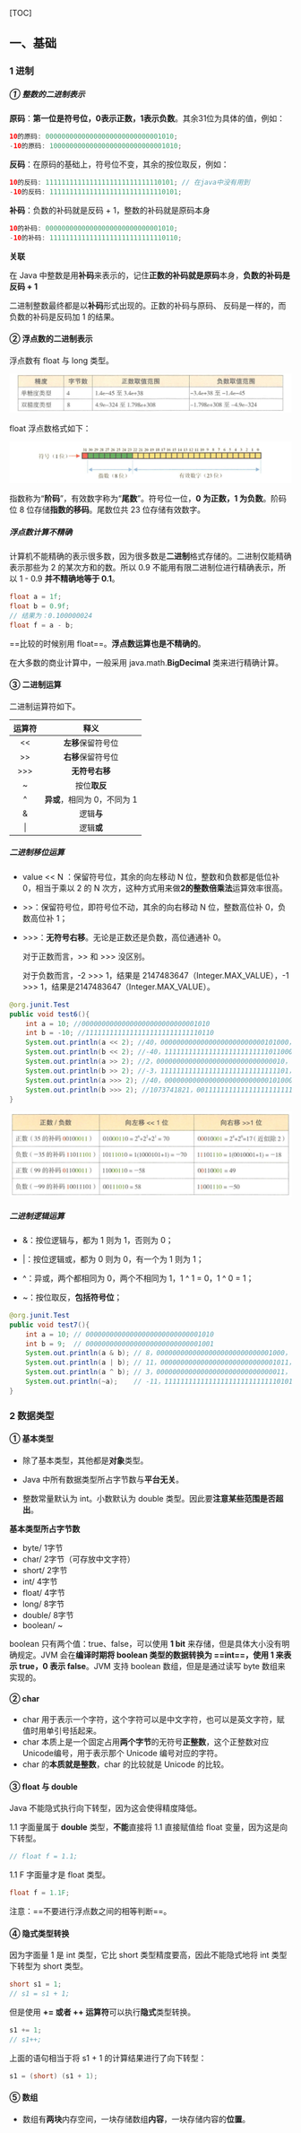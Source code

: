 [TOC]

## 一、基础

### 1 进制

##### ① 整数的二进制表示

**原码**：**第一位是符号位，0表示正数，1表示负数**。其余31位为具体的值，例如：

```java
10的原码: 00000000000000000000000000001010;
-10的原码: 10000000000000000000000000001010;
```

**反码**：在原码的基础上，符号位不变，其余的按位取反，例如：

```java
10的反码: 11111111111111111111111111110101; // 在java中没有用到
-10的反码: 11111111111111111111111111110101;
```

**补码**：负数的补码就是反码 + 1，整数的补码就是原码本身

```java
10的补码: 00000000000000000000000000001010;
-10的补码: 11111111111111111111111111110110;
```

**关联**

在 Java 中整数是用**补码**来表示的，记住**正数的补码就是原码**本身，**负数的补码是反码 + 1**

二进制整数最终都是以**补码**形式出现的。正数的补码与原码、 反码是一样的，而负数的补码是反码加 1 的结果。 





#### ② 浮点数的二进制表示

浮点数有 float 与 long 类型。

![1567148091233](JavaSE.assets/1567148091233.png)

float 浮点数格式如下：

![1567148171182](JavaSE.assets/1567148171182.png)

指数称为“**阶码**”，有效数字称为“**尾数**”。符号位一位，**0 为正数，1 为负数**。阶码位 8 位存储**指数的移码**。尾数位共  23 位存储有效数字。

##### 浮点数计算不精确

计算机不能精确的表示很多数，因为很多数是**二进制**格式存储的。二进制仅能精确表示那些为 2 的某次方和的数。所以 0.9 不能用有限二进制位进行精确表示，所以 1 - 0.9 **并不精确地等于 0.1**。

```java
float a = 1f;
float b = 0.9f;
// 结果为：0.100000024
float f = a - b;	
```

==比较的时候别用 float==。**浮点数运算也是不精确的**。

在大多数的商业计算中，一般采用 java.math.**BigDecimal** 类来进行精确计算。



#### ③ 二进制运算

二进制运算符如下。

| 运算符 |             释义             |
| :----: | :--------------------------: |
|   <<   |      **左移**保留符号位      |
|   >>   |      **右移**保留符号位      |
|  >>>   |        **无符号右移**        |
|   ~    |         按位**取反**         |
|   ^    | **异或**，相同为 0，不同为 1 |
|   &    |          逻辑**与**          |
|   \|   |          逻辑**或**          |

##### **二进制移位运算**

- value << N ：保留符号位，其余的向左移动 N 位，整数和负数都是低位补 0，相当于乘以 2 的 N 次方，这种方式用来做**2的整数倍乘法**运算效率很高。

- \>>：保留符号位，即符号位不动，其余的向右移动 N 位，整数高位补 0，负数高位补 1；

- \>>>：**无符号右移**。无论是正数还是负数，高位通通补 0。

  对于正数而言，>> 和 >>> 没区别。

  对于负数而言，-2 >>> 1，结果是 2147483647（Integer.MAX_VALUE），-1 >>> 1，结果是2147483647（Integer.MAX_VALUE）。

```java
@org.junit.Test
public void test6(){
    int a = 10; //00000000000000000000000000001010
    int b = -10; //11111111111111111111111111110110
    System.out.println(a << 2); //40，00000000000000000000000000101000，相当于乘以4
    System.out.println(b << 2); //-40，11111111111111111111111111011000，相当于乘以4
    System.out.println(a >> 2); //2，00000000000000000000000000000010，正数向左移动后，高位是补0，跟符号位一致
    System.out.println(b >> 2); //-3，11111111111111111111111111111101，负数向左移动后，高位时补1，跟符号位一致
    System.out.println(a >>> 2); //40，00000000000000000000000000101000，相当于乘以4
    System.out.println(b >>> 2); //1073741821，00111111111111111111111111111101，将符号位也一起向右移动，高位补0，所以负数会变成一个正数。
}
```

![1567146693363](JavaSE.assets/1567146693363.png)

##### **二进制逻辑运算**

- &：按位逻辑与，都为 1 则为 1，否则为 0；

- |：按位逻辑或，都为 0 则为 0，有一个为 1 则为 1；

- \^：异或，两个都相同为 0，两个不相同为 1，1 \^ 1 = 0，1 ^ 0 = 1；

- ~：按位取反，**包括符号位**；

```java
@org.junit.Test
public void test7(){
    int a = 10; // 00000000000000000000000000001010
    int b = 9;  // 00000000000000000000000000001001
    System.out.println(a & b); // 8，00000000000000000000000000001000，都为1则为1，否则为0
    System.out.println(a | b); // 11，00000000000000000000000000001011，只要有一个为1就为1
    System.out.println(a ^ b); // 3，00000000000000000000000000000011，相同为0，不同为1
    System.out.println(~a);    // -11，11111111111111111111111111110101，按位取反
}
```





### 2 数据类型

#### ① 基本类型

- 除了基本类型，其他都是**对象**类型。

- Java 中所有数据类型所占字节数与**平台无关**。
- 整数常量默认为 int。小数默认为 double 类型。因此要**注意某些范围是否超出**。

**基本类型所占字节数**

- byte/ 1字节
- char/ 2字节（可存放中文字符）
- short/ 2字节
- int/ 4字节
- float/ 4字节
- long/ 8字节
- double/ 8字节
- boolean/ ~

boolean 只有两个值：true、false，可以使用 **1 bit** 来存储，但是具体大小没有明确规定。JVM 会在**编译时期将 boolean 类型的数据转换为 ==int==，使用 1 来表示 true，0 表示 false**。JVM 支持 boolean 数组，但是是通过读写 byte 数组来实现的。





#### ② char

- char 用于表示一个字符，这个字符可以是中文字符，也可以是英文字符，赋值时用单引号括起来。
- char 本质上是一个固定占用**两个字节**的无符号**正整数**，这个正整数对应Unicode编号，用于表示那个 Unicode 编号对应的字符。
- char 的**本质就是整数**，char 的比较就是 Unicode 的比较。





#### ③ float 与 double

Java 不能隐式执行向下转型，因为这会使得精度降低。

1.1 字面量属于 **double** 类型，**不能**直接将 1.1 直接赋值给 float 变量，因为这是向下转型。

```java
// float f = 1.1;
```

1.1 F 字面量才是 float 类型。

```java
float f = 1.1F;
```

注意：==不要进行浮点数之间的相等判断==。





#### ④ 隐式类型转换

因为字面量 1 是 int 类型，它比 short 类型精度要高，因此不能隐式地将 int 类型下转型为 short 类型。

```java
short s1 = 1;
// s1 = s1 + 1;
```

但是使用 **+= 或者 ++ 运算符**可以执行**隐式**类型转换。

```java
s1 += 1;
// s1++;
```

上面的语句相当于将 s1 + 1 的计算结果进行了向下转型：

```java
s1 = (short) (s1 + 1);
```







#### ⑤ 数组

- 数组有**两块**内存空间，一块存储数组**内容**，一块存储内容的**位置**。

